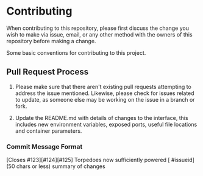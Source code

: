 # Contributing

When contributing to this repository, please first discuss the change you wish to make via issue,
email, or any other method with the owners of this repository before making a change.

Some basic conventions for contributing to this project.

## Pull Request Process

1. Please make sure that there aren't existing pull requests attempting to address the issue mentioned. Likewise, please check for issues related to update, as someone else may be working on the issue in a branch or fork.

2. Update the README.md with details of changes to the interface, this includes new environment
   variables, exposed ports, useful file locations and container parameters.

### Commit Message Format

[Closes #123][#124][#125] Torpedoes now sufficiently powered
[<optional state> #issueid] (50 chars or less) summary of changes
